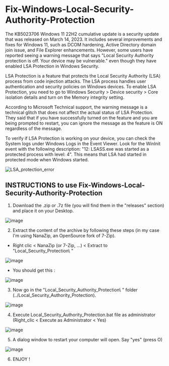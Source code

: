# Fix-Windows-Local-Security-Authority-Protection
The KB5023706 Windows 11 22H2 cumulative update is a security update that was released on March 14, 2023. It includes several improvements and fixes for Windows 11, such as DCOM hardening, Active Directory domain join issue, and File Explorer enhancements. However, some users have reported seeing a warning message that says "Local Security Authority protection is off. Your device may be vulnerable." even though they have enabled LSA Protection in Windows Security.

LSA Protection is a feature that protects the Local Security Authority (LSA) process from code injection attacks. The LSA process handles user authentication and security policies on Windows devices. To enable LSA Protection, you need to go to Windows Security > Device security > Core isolation details and turn on the Memory integrity setting.

According to Microsoft Technical support, the warning message is a technical glitch that does not affect the actual status of LSA Protection. They said that if you have successfully turned on the feature and you are being prompted to restart, you can ignore the message as the feature is ON regardless of the message.

To verify if LSA Protection is working on your device, you can check the System logs under Windows Logs in the Event Viewer. Look for the WinInit event with the following description: "12: LSASS.exe was started as a protected process with level: 4". This means that LSA had started in protected mode when Windows started.

![LSA_protection_error](https://github.com/Sarvagon/Fix-Windows-Local-Security-Protection/assets/63664894/e5fa5c70-c351-4cf9-9a22-2c48759cd91f)

## INSTRUCTIONS to use Fix-Windows-Local-Security-Authority-Protection
1) Download the .zip or .7z file (you will find them in the "releases" section) and place it on your Desktop.

![image](https://github.com/Sarvagon/Fix-Windows-Local-Security-Authority-Protection/assets/63664894/b665261c-c397-403d-9f26-51d89ccacb1e)

2) Extract the content of the archive by following these steps (in my case I'm using NanaZip, an OpenSource fork of 7-Zip).
- Right clic < NanaZip (or 7-Zip, ...) < Extract to "Local_Security_Protection\ "

![image](https://github.com/Sarvagon/Fix-Windows-Local-Security-Authority-Protection/assets/63664894/59074b89-0c9f-4f11-a75f-015d42ab5170)

- You should get this :

![image](https://github.com/Sarvagon/Fix-Windows-Local-Security-Authority-Protection/assets/63664894/b481ba44-0b44-48e9-8d1c-8471a00a8007)

3) Now go in the "Local_Security_Authority_Protection\ " folder (../Local_Security_Authority_Protection).

![image](https://github.com/Sarvagon/Fix-Windows-Local-Security-Authority-Protection/assets/63664894/9b335fa4-d831-4664-821f-49f0da7fed70)

4) Execute Local_Security_Authority_Protection.bat file as administrator (Right_clic < Execute as Administrator < Yes)

![image](https://github.com/Sarvagon/Fix-Windows-Local-Security-Authority-Protection/assets/63664894/6f372fbe-5b93-4920-a560-c589fc967e3c)

5) A dialog window to restart your computer will open. Say "yes" (press O)

![image](https://github.com/Sarvagon/Fix-Windows-Local-Security-Authority-Protection/assets/63664894/a6a87987-2e9b-4124-a3d0-a5cca0e4b394)

6) ENJOY !


